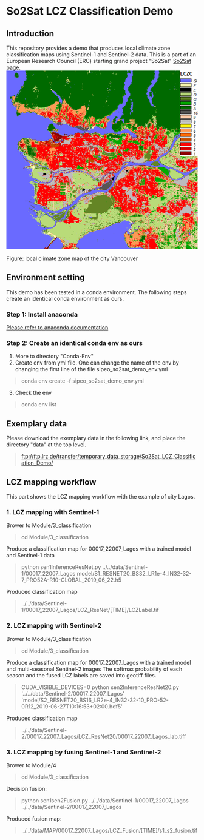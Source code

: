 # So2Sat LCZ Classification Demo
## Introduction
This repository provides a demo that produces local climate zone classification maps using Sentinel-1 and Sentinel-2 data. This is a part of an European Research Council (ERC) starting grand project "So2Sat" [So2Sat page](http://www.so2sat.eu/).
![vancouver lcz map](https://github.com/zhu-xlab/So2Sat-LCZ-Classification-Demo/blob/master/data/MAP/lcz_vancouver.png)

Figure: local climate zone map of the city Vancouver

## Environment setting
This demo has been tested in a conda environment. The following steps create an identical conda environment as ours.
### Step 1: Install anaconda
[Please refer to anaconda documentation](https://docs.anaconda.com/anaconda/install/)
### Step 2: Create an identical conda env as ours
1. More to directory "Conda-Env"
2. Create env from yml file. One can change the name of the env by changing the first line of the file sipeo_so2sat_demo_env.yml
> conda env create -f sipeo_so2sat_demo_env.yml
3. Check the env
> conda env list

## Exemplary data
Please download the exemplary data in the following link, and place the directory "data" at the top level.
> ftp://ftp.lrz.de/transfer/temporary_data_storage/So2Sat_LCZ_Classification_Demo/

## LCZ mapping workflow
This part shows the LCZ mapping workflow with the example of city Lagos.
### 1. LCZ mapping with Sentinel-1
Brower to Module/3_classification
> cd Module/3_classification

Produce a classification map for 00017_22007_Lagos with a trained model and Sentinel-1 data
> python sen1InferenceResNet.py ../../data/Sentinel-1/00017_22007_Lagos model/S1_RESNET20_BS32_LR1e-4_IN32-32-7_PRO52A-R10-GLOBAL_2019_06_22.h5

Produced classification map
> ../../data/Sentinel-1/00017_22007_Lagos/LCZ_ResNet/[TIME]/LCZLabel.tif

### 2. LCZ mapping with Sentinel-2
Brower to Module/3_classification
> cd Module/3_classification

Produce a classification map for 00017_22007_Lagos with a trained model and multi-seasonal Sentinel-2 images
The softmax probability of each season and the fused LCZ labels are saved into geotiff files.
> CUDA_VISIBLE_DEVICES=0 python sen2InferenceResNet20.py '../../data/Sentinel-2/00017_22007_Lagos' 'model/S2_RESNET20_BS16_LR2e-4_IN32-32-10_PRO-52-0R12_2019-06-27T10:16:53+02:00.hdf5'

Produced classification map
> ../../data/Sentinel-2/00017_22007_Lagos/LCZ_ResNet20/00017_22007_Lagos_lab.tiff

### 3. LCZ mapping by fusing Sentinel-1 and Sentinel-2
Brower to Module/4
> cd Module/3_classification

Decision fusion:
> python sen1sen2Fusion.py ../../data/Sentinel-1/00017_22007_Lagos ../../data/Sentinel-2/00017_22007_Lagos

Produced fusion map:
> ../../data/MAP/00017_22007_Lagos/LCZ_Fusion/[TIME]/s1_s2_fusion.tif


